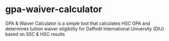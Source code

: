 # gpa-waiver-calculator
GPA &amp; Waiver Calculator is a simple tool that calculates HSC GPA and determines tuition waiver eligibility for Daffodil International University (DIU) based on SSC &amp; HSC results
